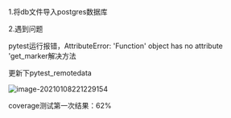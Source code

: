 1.将db文件导入postgres数据库

2.遇到问题 

pytest运行报错，AttributeError: 'Function' object has no attribute 'get_marker解决方法

更新下pytest_remotedata

![image-20210108221229154](C:\Users\nicole\AppData\Roaming\Typora\typora-user-images\image-20210108221229154.png)



coverage测试第一次结果：62%